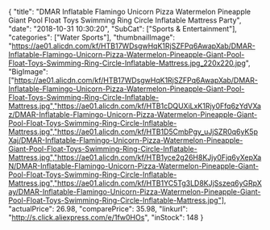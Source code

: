 {
	"title": "DMAR Inflatable Flamingo Unicorn Pizza Watermelon Pineapple Giant Pool Float Toys Swimming Ring Circle Inflatable Mattress Party",
	"date": "2018-10-31 10:30:20",
	"SubCat": ["Sports & Entertainment"],
	"categories": ["Water Sports"],
	"thumbnailImage": "https://ae01.alicdn.com/kf/HTB17WDsgwHqK1RjSZFPq6AwapXab/DMAR-Inflatable-Flamingo-Unicorn-Pizza-Watermelon-Pineapple-Giant-Pool-Float-Toys-Swimming-Ring-Circle-Inflatable-Mattress.jpg_220x220.jpg",
	"BigImage": ["https://ae01.alicdn.com/kf/HTB17WDsgwHqK1RjSZFPq6AwapXab/DMAR-Inflatable-Flamingo-Unicorn-Pizza-Watermelon-Pineapple-Giant-Pool-Float-Toys-Swimming-Ring-Circle-Inflatable-Mattress.jpg","https://ae01.alicdn.com/kf/HTB1cDQUXiLxK1Rjy0Ffq6zYdVXaz/DMAR-Inflatable-Flamingo-Unicorn-Pizza-Watermelon-Pineapple-Giant-Pool-Float-Toys-Swimming-Ring-Circle-Inflatable-Mattress.jpg","https://ae01.alicdn.com/kf/HTB1D5CmbPgy_uJjSZR0q6yK5pXaj/DMAR-Inflatable-Flamingo-Unicorn-Pizza-Watermelon-Pineapple-Giant-Pool-Float-Toys-Swimming-Ring-Circle-Inflatable-Mattress.jpg","https://ae01.alicdn.com/kf/HTB1yce2g26H8KJjy0Fjq6yXepXaN/DMAR-Inflatable-Flamingo-Unicorn-Pizza-Watermelon-Pineapple-Giant-Pool-Float-Toys-Swimming-Ring-Circle-Inflatable-Mattress.jpg","https://ae01.alicdn.com/kf/HTB1YC5Tg3LD8KJjSszeq6yGRpXay/DMAR-Inflatable-Flamingo-Unicorn-Pizza-Watermelon-Pineapple-Giant-Pool-Float-Toys-Swimming-Ring-Circle-Inflatable-Mattress.jpg"],
	"actualPrice": 26.98,
	"comparePrice": 35.98,
	"linkurl": "http://s.click.aliexpress.com/e/1fw0HOs",
	"inStock": 148
}
